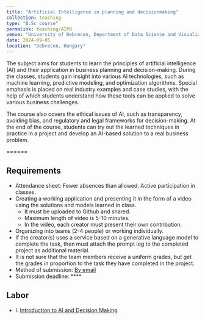 ```yaml
---
title: "Artificial Intelligence in planning and decisionmaking"
collection: teaching
type: "B.Sc course"
permalink: teaching/AIPD
venue: "University of Debrecen, Department of Data Science and Visualization"
date: 2024-09-05
location: "Debrecen, Hungary"
---
```


The subject aims for students to learn the principles of artificial intelligence (AI) and their application in business planning and decision-making. During the classes, students gain insight into various AI technologies, such as machine learning, predictive modeling, and optimization algorithms. Special emphasis is placed on real industry examples and case studies, with the help of which students understand how these tools can be applied to solve various business challenges.

The course also covers the ethical issues of AI, such as transparency, avoiding bias, and regulatory and legal frameworks for decision-making. At the end of the course, students can try out the learned techniques in practice in a project and develop an AI-based solution to a real business problem.

======

## Requirements

- Attendance sheet: Fewer absences than allowed. Active participation in classes.
- Creating a working application and presenting it in the form of a video using the solutions and models learned in class.
     - It must be uploaded to Github and shared.
     - Maximum length of video is 5-10 minutes.
     - In the video, each creator must present their own contribution.
- Organizing into teams (2-4 people) or working individually.
- If the creator(s) uses a service based on a generative language model to complete the task, then must attach the prompt log to the completed project as additional material.
- It is not sure that the team members receive a uniform grades, but get the grades in proportion to the task they have completed in the project.
- Method of submission: [By email](mailto:lakatos.robert@inf.unideb.hu)
- Submission deadline: ****

## Labor

- I.    [Introduction to AI and Decision Making](../materials/AIPD/labor/I-introduction)
<!-- - II.   [Basics of decision-making and planning]()
- III.  [AI-based decision-making systems]()
- IV.   [Application of AI in business planning]()
- V.    [Predictive models and AI-based forecasts]()
- VI.   [AI and resource allocation optimization]()
- VII.  [Risk Management and AI]()
- VIII. [AI algorithms in decision making - Decision trees and classification]()
- IX.   [Clustering techniques and AI algorithms]()
- X.    [Optimization algorithms and game theory]()
- XI.   [AI ethical issues and transparency]()
- XII.  [Case Studies - Application of AI in different industries]()
- XIII. [Final project and future prospects]() -->